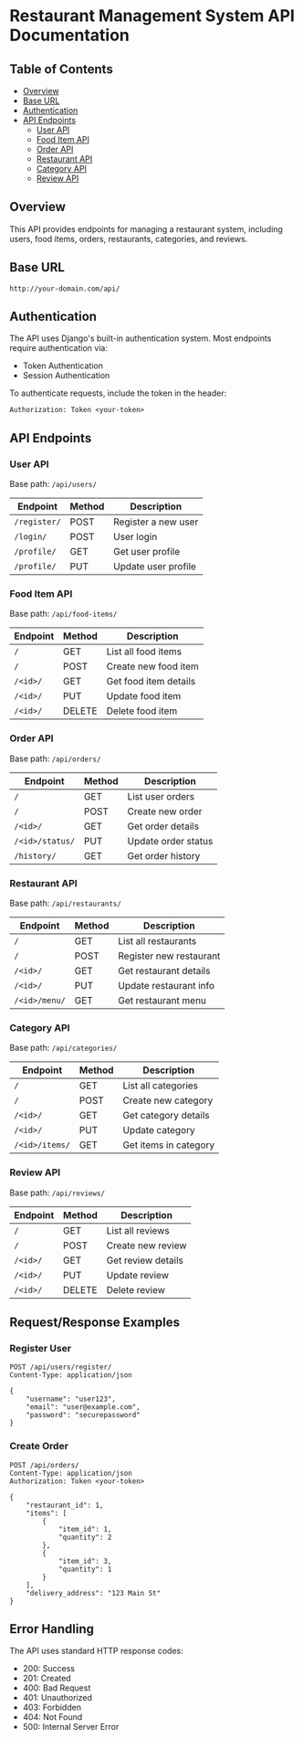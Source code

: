# Restaurant Management System API Documentation

## Table of Contents
- [Overview](#overview)
- [Base URL](#base-url)
- [Authentication](#authentication)
- [API Endpoints](#api-endpoints)
  - [User API](#user-api)
  - [Food Item API](#food-item-api)
  - [Order API](#order-api)
  - [Restaurant API](#restaurant-api)
  - [Category API](#category-api)
  - [Review API](#review-api)

## Overview
This API provides endpoints for managing a restaurant system, including users, food items, orders, restaurants, categories, and reviews.

## Base URL
```
http://your-domain.com/api/
```

## Authentication
The API uses Django's built-in authentication system. Most endpoints require authentication via:
- Token Authentication
- Session Authentication

To authenticate requests, include the token in the header:
```
Authorization: Token <your-token>
```

## API Endpoints

### User API
Base path: `/api/users/`

| Endpoint | Method | Description |
|----------|--------|-------------|
| `/register/` | POST | Register a new user |
| `/login/` | POST | User login |
| `/profile/` | GET | Get user profile |
| `/profile/` | PUT | Update user profile |

### Food Item API
Base path: `/api/food-items/`

| Endpoint | Method | Description |
|----------|--------|-------------|
| `/` | GET | List all food items |
| `/` | POST | Create new food item |
| `/<id>/` | GET | Get food item details |
| `/<id>/` | PUT | Update food item |
| `/<id>/` | DELETE | Delete food item |

### Order API
Base path: `/api/orders/`

| Endpoint | Method | Description |
|----------|--------|-------------|
| `/` | GET | List user orders |
| `/` | POST | Create new order |
| `/<id>/` | GET | Get order details |
| `/<id>/status/` | PUT | Update order status |
| `/history/` | GET | Get order history |

### Restaurant API
Base path: `/api/restaurants/`

| Endpoint | Method | Description |
|----------|--------|-------------|
| `/` | GET | List all restaurants |
| `/` | POST | Register new restaurant |
| `/<id>/` | GET | Get restaurant details |
| `/<id>/` | PUT | Update restaurant info |
| `/<id>/menu/` | GET | Get restaurant menu |

### Category API
Base path: `/api/categories/`

| Endpoint | Method | Description |
|----------|--------|-------------|
| `/` | GET | List all categories |
| `/` | POST | Create new category |
| `/<id>/` | GET | Get category details |
| `/<id>/` | PUT | Update category |
| `/<id>/items/` | GET | Get items in category |

### Review API
Base path: `/api/reviews/`

| Endpoint | Method | Description |
|----------|--------|-------------|
| `/` | GET | List all reviews |
| `/` | POST | Create new review |
| `/<id>/` | GET | Get review details |
| `/<id>/` | PUT | Update review |
| `/<id>/` | DELETE | Delete review |

## Request/Response Examples

### Register User
```http
POST /api/users/register/
Content-Type: application/json

{
    "username": "user123",
    "email": "user@example.com",
    "password": "securepassword"
}
```

### Create Order
```http
POST /api/orders/
Content-Type: application/json
Authorization: Token <your-token>

{
    "restaurant_id": 1,
    "items": [
        {
            "item_id": 1,
            "quantity": 2
        },
        {
            "item_id": 3,
            "quantity": 1
        }
    ],
    "delivery_address": "123 Main St"
}
```

## Error Handling

The API uses standard HTTP response codes:
- 200: Success
- 201: Created
- 400: Bad Request
- 401: Unauthorized
- 403: Forbidden
- 404: Not Found
- 500: Internal Server Error




